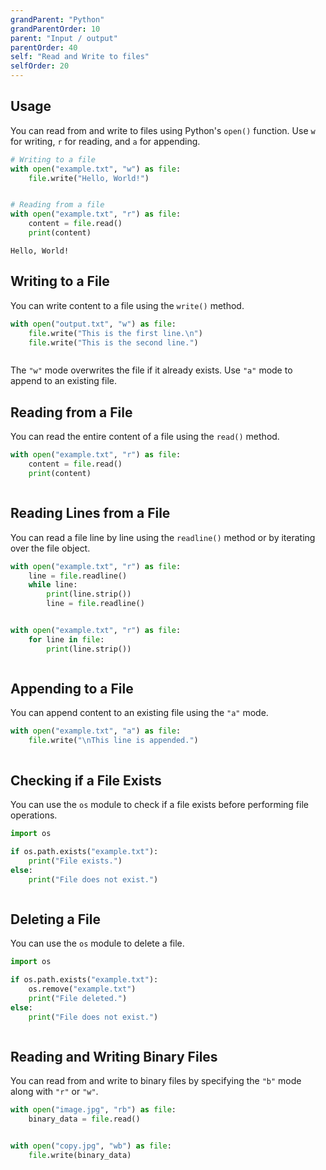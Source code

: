 ```yaml
---
grandParent: "Python"
grandParentOrder: 10
parent: "Input / output"
parentOrder: 40
self: "Read and Write to files"
selfOrder: 20
---
```


## Usage
You can read from and write to files using Python's `open()` function. Use `w` for writing, `r` for reading, and `a` for appending.

```python
# Writing to a file
with open("example.txt", "w") as file:
    file.write("Hello, World!")
```
```output
```

```python
# Reading from a file
with open("example.txt", "r") as file:
    content = file.read()
    print(content)
```
```output
Hello, World!
```

## Writing to a File
You can write content to a file using the `write()` method.

```python
with open("output.txt", "w") as file:
    file.write("This is the first line.\n")
    file.write("This is the second line.")
```
```output
```

The `"w"` mode overwrites the file if it already exists. Use `"a"` mode to append to an existing file.

## Reading from a File
You can read the entire content of a file using the `read()` method.

```python
with open("example.txt", "r") as file:
    content = file.read()
    print(content)
```
```output
```

## Reading Lines from a File
You can read a file line by line using the `readline()` method or by iterating over the file object.

```python
with open("example.txt", "r") as file:
    line = file.readline()
    while line:
        print(line.strip())
        line = file.readline()
```
```output
```

```python
with open("example.txt", "r") as file:
    for line in file:
        print(line.strip())
```
```output
```

## Appending to a File
You can append content to an existing file using the `"a"` mode.

```python
with open("example.txt", "a") as file:
    file.write("\nThis line is appended.")
```
```output
```

## Checking if a File Exists
You can use the `os` module to check if a file exists before performing file operations.

```python
import os

if os.path.exists("example.txt"):
    print("File exists.")
else:
    print("File does not exist.")
```
```output
```

## Deleting a File
You can use the `os` module to delete a file.

```python
import os

if os.path.exists("example.txt"):
    os.remove("example.txt")
    print("File deleted.")
else:
    print("File does not exist.")
```
```output
```

## Reading and Writing Binary Files
You can read from and write to binary files by specifying the `"b"` mode along with `"r"` or `"w"`.

```python
with open("image.jpg", "rb") as file:
    binary_data = file.read()
```
```output
```

```python
with open("copy.jpg", "wb") as file:
    file.write(binary_data)
```
```output
```
